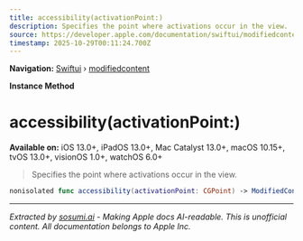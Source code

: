 ```yaml
---
title: accessibility(activationPoint:)
description: Specifies the point where activations occur in the view.
source: https://developer.apple.com/documentation/swiftui/modifiedcontent/accessibility(activationpoint:)
timestamp: 2025-10-29T00:11:24.700Z
---
```


**Navigation:** [Swiftui](/documentation/swiftui) › [modifiedcontent](/documentation/swiftui/modifiedcontent)

**Instance Method**

# accessibility(activationPoint:)

**Available on:** iOS 13.0+, iPadOS 13.0+, Mac Catalyst 13.0+, macOS 10.15+, tvOS 13.0+, visionOS 1.0+, watchOS 6.0+

> Specifies the point where activations occur in the view.

```swift
nonisolated func accessibility(activationPoint: CGPoint) -> ModifiedContent<Content, Modifier>
```

---

*Extracted by [sosumi.ai](https://sosumi.ai) - Making Apple docs AI-readable.*
*This is unofficial content. All documentation belongs to Apple Inc.*
